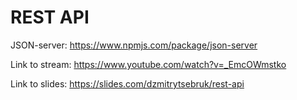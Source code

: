 # REST API

JSON-server: https://www.npmjs.com/package/json-server

Link to stream: https://www.youtube.com/watch?v=_EmcOWmstko

Link to slides: https://slides.com/dzmitrytsebruk/rest-api

